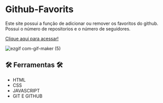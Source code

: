 # Github-Favorits

Este site possui a função de adicionar ou remover os favoritos do github.
<br>
Possui o número de repositorios e o número de seguidores.

[Clique aqui para acessar!](https://andrewchucrute.github.io/Github-Favorits/)

![ezgif com-gif-maker (5)](https://user-images.githubusercontent.com/103382295/192026197-5942e0e4-4015-40d5-bb03-f18cb05e9430.gif)

## 🛠️ Ferramentas 🛠️
- HTML
- CSS
- JAVASCRIPT
- GIT E GITHUB


